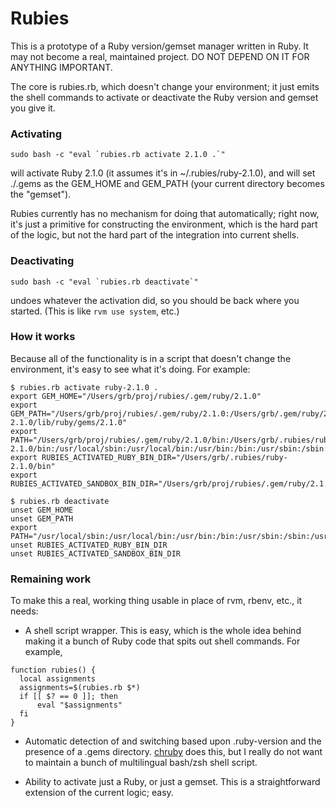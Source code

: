 # Rubies

This is a prototype of a Ruby version/gemset manager written in Ruby. It may
not become a real, maintained project. DO NOT DEPEND ON IT FOR ANYTHING
IMPORTANT.

The core is rubies.rb, which doesn't change your environment; it just emits the
shell commands to activate or deactivate the Ruby version and gemset you give
it.

### Activating

```
sudo bash -c "eval `rubies.rb activate 2.1.0 .`"
```

will activate Ruby 2.1.0 (it assumes it's in ~/.rubies/ruby-2.1.0), and will
set ./.gems as the GEM_HOME and GEM_PATH (your current directory becomes the
"gemset").

Rubies currently has no mechanism for doing that automatically; right now, it's
just a primitive for constructing the environment, which is the hard part of
the logic, but not the hard part of the integration into current shells.

### Deactivating

```
sudo bash -c "eval `rubies.rb deactivate`"
```

undoes whatever the activation did, so you should be back where you started.
(This is like `rvm use system`, etc.)

### How it works

Because all of the functionality is in a script that doesn't change the
environment, it's easy to see what it's doing. For example:

```
$ rubies.rb activate ruby-2.1.0 .
export GEM_HOME="/Users/grb/proj/rubies/.gem/ruby/2.1.0"
export GEM_PATH="/Users/grb/proj/rubies/.gem/ruby/2.1.0:/Users/grb/.gem/ruby/2.1.0:/Users/grb/.rubies/ruby-2.1.0/lib/ruby/gems/2.1.0"
export PATH="/Users/grb/proj/rubies/.gem/ruby/2.1.0/bin:/Users/grb/.rubies/ruby-2.1.0/bin:/usr/local/sbin:/usr/local/bin:/usr/bin:/bin:/usr/sbin:/sbin:/usr/local/bin:/usr/X11/bin:/usr/texbin"
export RUBIES_ACTIVATED_RUBY_BIN_DIR="/Users/grb/.rubies/ruby-2.1.0/bin"
export RUBIES_ACTIVATED_SANDBOX_BIN_DIR="/Users/grb/proj/rubies/.gem/ruby/2.1.0/bin"
```

```
$ rubies.rb deactivate
unset GEM_HOME
unset GEM_PATH
export PATH="/usr/local/sbin:/usr/local/bin:/usr/bin:/bin:/usr/sbin:/sbin:/usr/local/bin:/usr/X11/bin:/usr/texbin"
unset RUBIES_ACTIVATED_RUBY_BIN_DIR
unset RUBIES_ACTIVATED_SANDBOX_BIN_DIR
```

### Remaining work

To make this a real, working thing usable in place of rvm, rbenv, etc., it
needs:

* A shell script wrapper. This is easy, which is the whole idea behind making
it a bunch of Ruby code that spits out shell commands. For example,

```
function rubies() {
  local assignments
  assignments=$(rubies.rb $*)
  if [[ $? == 0 ]]; then
      eval "$assignments"
  fi
}
```

* Automatic detection of and switching based upon .ruby-version and the
presence of a .gems directory.
[chruby](https://github.com/postmodern/chruby/blob/master/share/chruby/auto.sh)
does this, but I really do not want to maintain a bunch of multilingual
bash/zsh shell script.

* Ability to activate just a Ruby, or just a gemset. This is a straightforward
extension of the current logic; easy.
